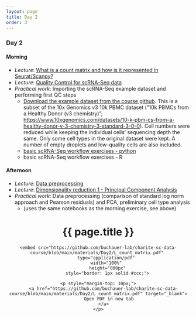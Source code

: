 ```yaml
---
layout: page
title: Day 2
order: 3
---
```


### Day 2

#### Morning
- _Lecture_: [What is a count matrix and how is it represented in Seurat/Scanpy?](https://github.com/buchauer-lab/charite-sc-data-course/blob/main/materials/Day2/L_count_matrix.pdf)
- _Lecture_: [Quality Control for scRNA-Seq data](https://github.com/buchauer-lab/charite-sc-data-course/blob/main/materials/Day2/L_quality_control.pdf)
- _Practical work_: Importing the scRNA-Seq example dataset and performing first QC steps
  - [Download the example dataset from the course github](https://github.com/buchauer-lab/charite-sc-data-course/blob/main/materials/Day2/healthy_PBMCs.zip). This is a subset of the 10x Genomics v3 10k PBMC dataset (“10k PBMCs from a Healthy Donor (v3 chemistry)”; https://www.10xgenomics.com/datasets/10-k-pbm-cs-from-a-healthy-donor-v-3-chemistry-3-standard-3-0-0). Cell numbers were reduced while keeping the individual cells’ sequencing depth the same. Only some cell types in the original dataset were kept. A number of empty droplets and low-quality cells are also included.
  - [basic scRNA-Seq workflow exercises - python](https://github.com/buchauer-lab/charite-sc-data-course/blob/main/materials/Day2/basic_sc_workflow_python.ipynb)
  - basic scRNA-Seq workflow exercises - R

#### Afternoon
- _Lecture_: [Data preprocessing](https://github.com/buchauer-lab/charite-sc-data-course/blob/main/materials/Day2/L_preprocessing.pdf)
- _Lecture_: [Dimensionality reduction 1 - Principal Component Analysis](https://github.com/buchauer-lab/charite-sc-data-course/blob/main/materials/Day2/L_dimred_PCA.pdf)
- _Practical work_: Data preprocessing (comparison of standard log norm approach and Pearson residuals) and PCA, preliminary cell type analysis
  - (uses the same notebooks as the morning exercise, see above)

  
<div style="text-align: center; margin: 20px 0;">
    <h1>{{ page.title }}</h1>
    
    <embed src="https://github.com/buchauer-lab/charite-sc-data-course/blob/main/materials/Day2/L_count_matrix.pdf" 
           type="application/pdf" 
           width="100%" 
           height="800px"
           style="border: 1px solid #ccc;">
    
    <p style="margin-top: 10px;">
        <a href="https://github.com/buchauer-lab/charite-sc-data-course/blob/main/materials/Day2/L_count_matrix.pdf" target="_blank">
            Open PDF in new tab
        </a>
    </p>
</div>
